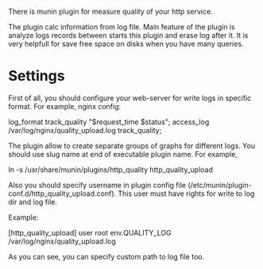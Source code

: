 There is munin plugin for measure quality of your http service.

The plugin calc information from log file. Main feature of the plugin
is analyze logs records between starts this plugin and erase log after
it. It is very helpfull for save free space on disks when you have many queries.


Settings
====================

First of all, you should configure your web-server for write logs in
specific format. For example, nginx config:

log_format track_quality "$request_time $status";
access_log  /var/log/nginx/quality_upload.log track_quality;

The plugin allow to create separate groups of graphs for different
logs. You should use slug name at end of executable plugin name. For
example,

ln -s /usr/share/munin/plugins/http_quality http_quality_upload

Also you should specify username in plugin config file
(/etc/munin/plugin-conf.d/http_quality_upload.conf). This user must
have rights for write to log dir and log file.

Example:

[http_quality_upload]
user root
env.QUALITY_LOG /var/log/nginx/quality_upload.log

As you can see, you can specify custom path to log file too.
